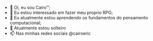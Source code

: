 - 👋 Oi, eu sou Cairo™;
- 👀 Eu estou interessado em fazer meu proprio RPG;
- 🌱 Eu atualmente estou aprendendo os fundamentos do pensamento computacional;
- 💞️ Atualmente estou solteiro 
- 📫 Nas minhas redes sociais @cairoeric

<!---
CairoDoEgito/CairoDoEgito is a ✨ special ✨ repository because its `README.md` (this file) appears on your GitHub profile.
You can click the Preview link to take a look at your changes.
--->
